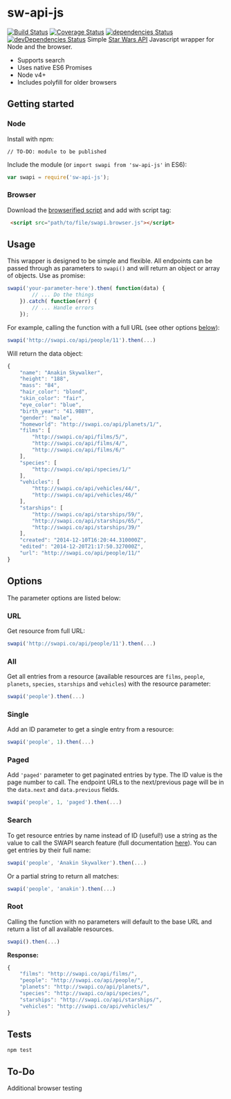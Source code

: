 # sw-api-js
[![Build Status](https://travis-ci.org/shorelle/sw-api-js.svg?branch=master)](https://travis-ci.org/shorelle/sw-api-js) [![Coverage Status](https://coveralls.io/repos/github/shorelle/sw-api-js/badge.svg?branch=master)](https://coveralls.io/github/shorelle/sw-api-js?branch=master) [![dependencies Status](https://david-dm.org/shorelle/sw-api-js/status.svg)](https://david-dm.org/shorelle/sw-api-js) [![devDependencies Status](https://david-dm.org/shorelle/sw-api-js/dev-status.svg)](https://david-dm.org/shorelle/sw-api-js?type=dev)
Simple [Star Wars API](http://swapi.co) Javascript wrapper for Node and the browser.
* Supports search
* Uses native ES6 Promises
* Node v4+
* Includes polyfill for older browsers

## Getting started

### Node
Install with npm:
```
// TO-DO: module to be published
```
Include the module (or `import swapi from 'sw-api-js'` in ES6):
```javascript
var swapi = require('sw-api-js');
```

### Browser
Download the [browserified script](lib/swapi.browser.js) and add with script tag:
```html
 <script src="path/to/file/swapi.browser.js"></script>
```
## Usage
This wrapper is designed to be simple and flexible. All endpoints can be passed through as parameters to `swapi()` and will return an object or array of objects. Use as promise:
```javascript
swapi('your-parameter-here').then( function(data) {
        // ... Do the things
    }).catch( function(err) {
        // ... Handle errors
    });
```
For example, calling the function with a full URL (see other options [below](#options)):
```javascript
swapi('http://swapi.co/api/people/11').then(...)
```
Will return the data object:
```javascript
{
    "name": "Anakin Skywalker", 
    "height": "188", 
    "mass": "84", 
    "hair_color": "blond", 
    "skin_color": "fair", 
    "eye_color": "blue", 
    "birth_year": "41.9BBY", 
    "gender": "male", 
    "homeworld": "http://swapi.co/api/planets/1/", 
    "films": [
        "http://swapi.co/api/films/5/", 
        "http://swapi.co/api/films/4/", 
        "http://swapi.co/api/films/6/"
    ], 
    "species": [
        "http://swapi.co/api/species/1/"
    ], 
    "vehicles": [
        "http://swapi.co/api/vehicles/44/", 
        "http://swapi.co/api/vehicles/46/"
    ], 
    "starships": [
        "http://swapi.co/api/starships/59/", 
        "http://swapi.co/api/starships/65/", 
        "http://swapi.co/api/starships/39/"
    ], 
    "created": "2014-12-10T16:20:44.310000Z", 
    "edited": "2014-12-20T21:17:50.327000Z", 
    "url": "http://swapi.co/api/people/11/"
}
```
## Options
The parameter options are listed below:
### URL
Get resource from full URL:
```javascript
swapi('http://swapi.co/api/people/11').then(...)
```
### All
Get all entries from a resource (available resources are `films`,  `people`, `planets`, `species`, `starships` and `vehicles`) with the resource parameter:
```javascript
swapi('people').then(...)
```
### Single
Add an ID parameter to get a single entry from a resource:
```javascript
swapi('people', 1).then(...)
```
### Paged
Add `'paged'` parameter to get paginated entries by type. The ID value is the page number to call. The endpoint URLs to the next/previous page will be in the `data.next` and `data.previous` fields.
```javascript
swapi('people', 1, 'paged').then(...)
```
### Search
To get resource entries by name instead of ID (useful!) use a string as the value to call the SWAPI search feature (full documentation [here](http://swapi.co/documentation#search)). You can get entries by their full name:
```javascript
swapi('people', 'Anakin Skywalker').then(...)
```
Or a partial string to return all matches:
```javascript
swapi('people', 'anakin').then(...)
```
### Root
Calling the function with no parameters will default to the base URL and return a list of all available resources.
```javascript
swapi().then(...)
```
**Response:**
```javascript
{
    "films": "http://swapi.co/api/films/",
    "people": "http://swapi.co/api/people/",
    "planets": "http://swapi.co/api/planets/",
    "species": "http://swapi.co/api/species/",
    "starships": "http://swapi.co/api/starships/",
    "vehicles": "http://swapi.co/api/vehicles/"
}
```

## Tests
```
npm test
```

## To-Do
Additional browser testing